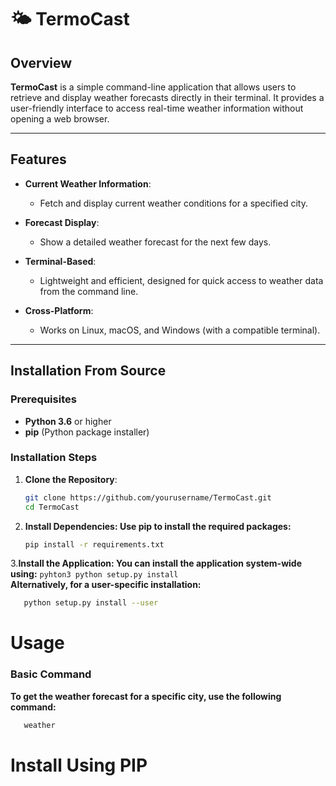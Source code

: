 # 🌤️ TermoCast

## Overview

**TermoCast** is a simple command-line application that allows users to retrieve and display weather forecasts directly in their terminal. It provides a user-friendly interface to access real-time weather information without opening a web browser.

---

## Features

- **Current Weather Information**: 
  - Fetch and display current weather conditions for a specified city.

- **Forecast Display**: 
  - Show a detailed weather forecast for the next few days.

- **Terminal-Based**: 
  - Lightweight and efficient, designed for quick access to weather data from the command line.

- **Cross-Platform**: 
  - Works on Linux, macOS, and Windows (with a compatible terminal).

---

## Installation From Source

### Prerequisites

- **Python 3.6** or higher
- **pip** (Python package installer)

### Installation Steps

1. **Clone the Repository**:
   ```bash
   git clone https://github.com/yourusername/TermoCast.git
   cd TermoCast
   ```
 2. **Install Dependencies: Use pip to install the required packages:**
    ```bash
    pip install -r requirements.txt
    ```
  3.**Install the Application: You can install the application system-wide using:**
      ```pyhton3
        python setup.py install
      ```            
   **Alternatively, for a user-specific installation:**

   ```bash 
      python setup.py install --user 
   ```


# Usage
### Basic Command
**To get the weather forecast for a specific city, use the following command:**
 ```bash
    weather
 ```

 
 # Install Using PIP
 